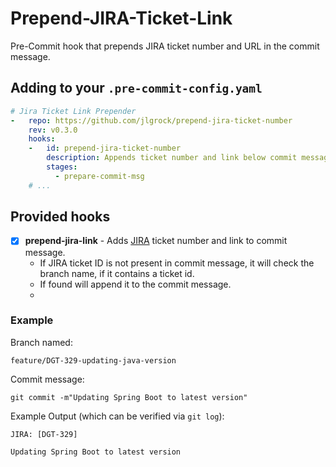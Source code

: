 # Prepend-JIRA-Ticket-Link

Pre-Commit hook that prepends JIRA ticket number and URL in the commit message.

## Adding to your `.pre-commit-config.yaml`

```yaml
# Jira Ticket Link Prepender
-   repo: https://github.com/jlgrock/prepend-jira-ticket-number
    rev: v0.3.0
    hooks:
    -   id: prepend-jira-ticket-number
        description: Appends ticket number and link below commit message based on the branch name
        stages:
          - prepare-commit-msg
    # ...
```

## Provided hooks

- [x] **prepend-jira-link** - Adds [JIRA](https://www.atlassian.com/software/jira) ticket number and link to commit message.
    - If JIRA ticket ID is not present in commit message, it will check the branch name, if it contains a ticket id.
    - If found will append it to the commit message.
    - 
### Example

Branch named:

```text
feature/DGT-329-updating-java-version
```

Commit message:

```shell
git commit -m"Updating Spring Boot to latest version"
```

Example Output (which can be verified via `git log`):

```
JIRA: [DGT-329]

Updating Spring Boot to latest version
```
